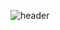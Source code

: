 ![header](https://user-images.githubusercontent.com/43020428/187356095-1d5de100-9e59-4c42-98e1-8b7c67add683.png)

<!--
### Hi there 👋

**leonard-namolaru/leonard-namolaru** is a ✨ _special_ ✨ repository because its `README.md` (this file) appears on your GitHub profile.

Here are some ideas to get you started:

- 🔭 I’m currently working on ...
- 🌱 I’m currently learning ...
- 👯 I’m looking to collaborate on ...
- 🤔 I’m looking for help with ...
- 💬 Ask me about ...
- 📫 How to reach me: ...
- 😄 Pronouns: ...
- ⚡ Fun fact: ...
-->
